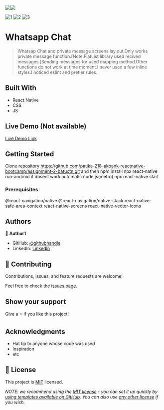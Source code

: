 
![](https://img.shields.io/badge/-ReactNative-blue)![](https://img.shields.io/badge/-JavaScript-yellow)

![1](https://user-images.githubusercontent.com/96943978/186977590-ac3f7ced-d191-4855-bb44-059bdd55bf9f.png)
![2](https://user-images.githubusercontent.com/96943978/186977613-7b2288ab-8c2b-415a-a8c9-9e99cdc1438f.PNG)
![3](https://user-images.githubusercontent.com/96943978/186977666-82d8d952-2611-40cf-81bb-5abc6da69800.PNG)

# Whatsapp Chat

> Whatsap Chat and private message screens lay out.Only works private message function.[Note:FlatList library used recived messages.]Sending messages for used mapping method.Other functions do not work at time moment.I never used a few inline styles.I noticed eslint and pretier rules.


## Built With

- React Native
- CSS
- JS

## Live Demo (Not available)

[Live Demo Link](https://livedemo.com)


## Getting Started
Clone repository  https://github.com/patika-218-akbank-reactnative-bootcamp/assignment-2-batuctn.git and then
npm install 
npx react-native run-android
if dosent work automatic node.js(metro)
npx react-native start
### Prerequisites

@react-navigation/native
@react-navigation/native-stack
react-native-safe-area-context
react-native-screens
react-native-vector-icons

## Authors

👤 **Author1**

- GitHub: [@githubhandle](https://github.com/batuctn)
- LinkedIn: [LinkedIn](https://www.linkedin.com/in/batu%C3%A7etin/)



## 🤝 Contributing

Contributions, issues, and feature requests are welcome!

Feel free to check the [issues page](https://github.com/patika-218-akbank-reactnative-bootcamp/assignment-2-batuctn/issues).

## Show your support

Give a ⭐️ if you like this project!

## Acknowledgments

- Hat tip to anyone whose code was used
- Inspiration
- etc

## 📝 License

This project is [MIT](./LICENSE) licensed.

_NOTE: we recommend using the [MIT license](https://choosealicense.com/licenses/mit/) - you can set it up quickly by [using templates available on GitHub](https://docs.github.com/en/communities/setting-up-your-project-for-healthy-contributions/adding-a-license-to-a-repository). You can also use [any other license](https://choosealicense.com/licenses/) if you wish._
